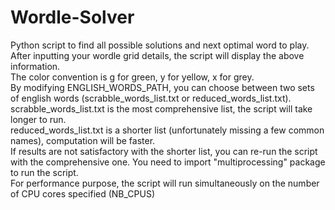 # Wordle-Solver
Python script to find all possible solutions and next optimal word to play.\
After inputting your wordle grid details, the script will display the above information.\
The color convention is g for green, y for yellow, x for grey.\
By modifying ENGLISH_WORDS_PATH, you can choose between two sets of english words (scrabble_words_list.txt or reduced_words_list.txt).\
scrabble_words_list.txt is the most comprehensive list, the script will take longer to run.\
reduced_words_list.txt is a shorter list (unfortunately missing a few common names), computation will be faster.\
If results are not satisfactory with the shorter list, you can re-run the script with the comprehensive one.
You need to import "multiprocessing" package to run the script.\
For performance purpose, the script will run simultaneously on the number of CPU cores specified (NB_CPUS)
